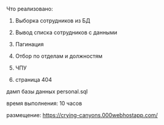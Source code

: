 ﻿Что реализовано:
1. Выборка сотрудников из БД

2. Вывод списка сотрудников с данными

3. Пагинация 

4. Отбор по отделам и должностям

5. ЧПУ

6. страница 404 

дамп базы данных personal.sql

время выполнения: 10 часов

размещение: https://crying-canyons.000webhostapp.com/
